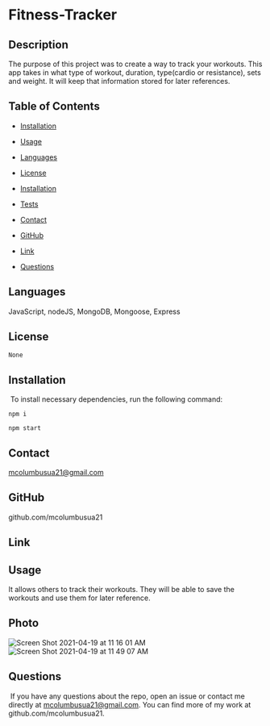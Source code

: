 # Fitness-Tracker

## Description 
The purpose of this project was to create a way to track your workouts. This app takes in what type of workout, duration, type(cardio or resistance), sets and weight. It will keep that information stored for later references.

## Table of Contents
* [Installation](#installation)
​
* [Usage](#usage)

* [Languages](#languages)
​
* [License](#license)

* [Installation](#installation)

* [Tests](#testing)

* [Contact](#contact)

* [GitHub](#GitHub)

* [Link](#link)
​
* [Questions](#questions)

## Languages
JavaScript, nodeJS, MongoDB, Mongoose, Express

## License


```
None
```

## Installation
​
To install necessary dependencies, run the following command:
​


```
npm i
```

```
npm start
```


## Contact 
mcolumbusua21@gmail.com

## GitHub
github.com/mcolumbusua21

## Link 


## Usage 
It allows others to track their workouts. They will be able to save the workouts and use them for later reference.

## Photo

![Screen Shot 2021-04-19 at 11 16 01 AM](https://user-images.githubusercontent.com/78819536/115283900-dc1ea580-a100-11eb-869c-eb1240b62c0d.png)
![Screen Shot 2021-04-19 at 11 49 07 AM](https://user-images.githubusercontent.com/78819536/115287544-433e5900-a105-11eb-9229-43a292ab334c.png)

## Questions
​
If you have any questions about the repo, open an issue or contact me directly at mcolumbusua21@gmail.com. You can find more of my work at github.com/mcolumbusua21.
